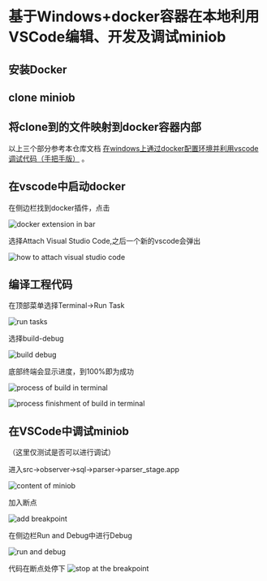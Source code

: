 # 基于Windows+docker容器在本地利用VSCode编辑、开发及调试miniob
## 安装Docker
## clone miniob 
## 将clone到的文件映射到docker容器内部
以上三个部分参考本仓库文档 [在windows上通过docker配置环境并利用vscode调试代码（手把手版）](https://oceanbase.github.io/miniob/dev-env/how_to_dev_in_docker_container_by_vscode_on_windows/)
。
## 在vscode中启动docker
在侧边栏找到docker插件，点击

![docker extension in bar](images/dev_in_vscode_GUI_with_docker_container_based_on_windows_docker.png)

选择Attach Visual Studio Code,之后一个新的vscode会弹出

![how to attach visual studio code](images/dev_in_vscode_GUI_with_docker_container_based_on_windows_attach.png)
## 编译工程代码
在顶部菜单选择Terminal->Run Task

![run tasks](images/dev_in_vscode_GUI_with_docker_container_based_on_windows_task.png)

选择build-debug

![build debug](images/dev_in_vscode_GUI_with_docker_container_based_on_windows_builddebug.png)

底部终端会显示进度，到100%即为成功

![process of build in terminal](images/dev_in_vscode_GUI_with_docker_container_based_on_windows_process0.png)

![process finishment of build in terminal](images/dev_in_vscode_GUI_with_docker_container_based_on_windows_process100.png)

## 在VSCode中调试miniob
（这里仅测试是否可以进行调试）

进入src->observer->sql->parser->parser_stage.app

![content of miniob](images/dev_in_vscode_GUI_with_docker_container_based_on_windows_content.png)

加入断点

![add breakpoint](images/dev_in_vscode_GUI_with_docker_container_based_on_windows_breakpoint.png)

在侧边栏Run and Debug中进行Debug

![run and debug](images/dev_in_vscode_GUI_with_docker_container_based_on_windows_debug.png)

代码在断点处停下
![stop at the breakpoint](images/dev_in_vscode_GUI_with_docker_container_based_on_windows_stop.png)
